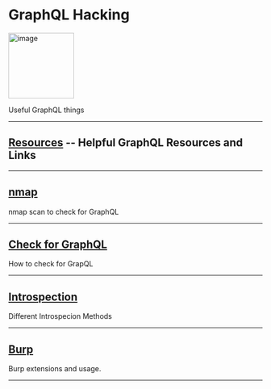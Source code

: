 # GraphQL Hacking 
<img width="130" alt="image" src="https://github.com/user-attachments/assets/ade13cbd-7514-4cd8-bf92-c9f26867ad3d">

Useful GraphQL things
***
## [Resources](https://github.com/chxsec/GraphQL/blob/main/Resources.md) -- Helpful GraphQL Resources and Links
***
## [nmap](https://github.com/chxsec/GraphQL/blob/main/nmap.md)
nmap scan to check for GraphQL
***
## [Check for GraphQL](https://github.com/chxsec/GraphQL/blob/main/Check_for_GraphQL.md)
How to check for GrapQL
***
## [Introspection](https://github.com/chxsec/GraphQL/blob/main/Introspection.md)
Different Introspecion Methods
***
## [Burp](https://github.com/chxsec/GraphQL/blob/main/Burp.md)
Burp extensions and usage.
***



